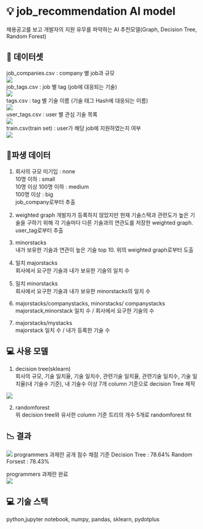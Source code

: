 # :bulb: job_recommendation AI model
채용공고를 보고 개발자의 지원 유무를 파악하는 AI 추천모델(Graph, Decision Tree, Random Forest)

## :floppy_disk: 데이터셋
job_companies.csv : company 별 job과 규모    
<img src="https://user-images.githubusercontent.com/43736669/94919776-fcce3780-04ef-11eb-8217-5b24a8303fef.png">  
job_tags.csv : job 별 tag  (job에 대응되는 기술)  
<img src="https://user-images.githubusercontent.com/43736669/94920971-4f105800-04f2-11eb-8041-37ad4d791527.png">  
tags.csv : tag 별 기술 이름 (기술 태그 Hash에 대응되는 이름)  
<img src ="https://user-images.githubusercontent.com/43736669/94921035-6e0eea00-04f2-11eb-9d67-c31336c783f2.png">  
user_tags.csv : user 별 관심 기술 목록  
<img src ="https://user-images.githubusercontent.com/43736669/94921123-9860a780-04f2-11eb-8d6c-5f192d35c645.png">  
train.csv(train set) : user가 해당 job에 지원하였는지 여부  
<img src ="https://user-images.githubusercontent.com/43736669/94921312-086f2d80-04f3-11eb-8256-c0e9c5cab12a.png">  

## :thought_balloon:파생 데이터
1) 회사의 규모 
미기입 : none  
10명 이하 : small   
10명 이상 100명 이하 : medium   
100명 이상 : big  
job_company로부터 추출  
 
2) weighted graph
개발자가 등록하지 않았지만 현재 기술스택과 관련도가 높은 기술을 구하기 위해 각 기술마다 다른 기술과의 연관도를 저장한 weighted graph.  
user_tag로부터 추출  
  
3) minorstacks   
내가 보유한 기술과 연관이 높은 기술 top 10. 위의 weighted graph로부터 도출  
  
4) 일치 majorstacks  
회사에서 요구한 기술과 내가 보유한 기술의 일치 수  
  
5) 일치 minorstacks  
회사에서 요구한 기술과 내가 보유한 minorstacks의 일치 수   

6) majorstacks/companystacks, minorstacks/ companystacks   
majorstack,minorstack 일치 수 / 회사에서 요구한 기술의 수   
  
7) majorstacks/mystacks   
majorstack 일치 수 / 내가 등록한 기술 수  

## :computer: 사용 모델    
1) decision tree(sklearn)   
회사의 규모, 기술 일치율, 기술 일치수, 관련기술 일치율, 관련기술 일치수, 기술 일치율(내 기술수 기준), 내 기술수 이상 7개 column 기준으로 decision Tree 제작  
<img src = "https://user-images.githubusercontent.com/43736669/94986971-fb5b4880-059d-11eb-92a7-a10b3e890f57.png">  
  
2) randomforest  
위 decision tree와 유사한 column 기준 트리의 개수 5개로 randomforest fit  
  
## :chart_with_downwards_trend: 결과  
<img src="https://user-images.githubusercontent.com/43736669/94987189-46c22680-059f-11eb-990e-bc406bd18326.png">  
programmers 과제란 공개 점수 채점 기준   
Decision Tree : 78.64%  
Random Forsest : 78.43%  
  
programmers 과제란 완료  
<img src="https://user-images.githubusercontent.com/43736669/95587945-b5125780-0a7d-11eb-8e70-2e3f390364e0.png">


## :computer: 기술 스택  
python,jupyter notebook, numpy, pandas, sklearn, pydotplus  
